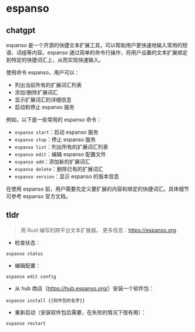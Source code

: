 # espanso 
## chatgpt 
espanso 是一个开源的快捷文本扩展工具，可以帮助用户更快速地输入常用的短语、词组等内容。espanso 通过简单的命令行操作，将用户设置的文本扩展绑定到特定的快捷词汇上，从而实现快速输入。

使用命令 espanso，用户可以：

- 列出当前所有的扩展词汇列表
- 添加/删除扩展词汇
- 显示扩展词汇的详细信息
- 启动和停止 espanso 服务

例如，以下是一些常用的 espanso 命令：

- `espanso start`：启动 espanso 服务
- `espanso stop`：停止 espanso 服务
- `espanso list`：列出所有的扩展词汇列表
- `espanso edit`：编辑 espanso 配置文件
- `espanso add`：添加新的扩展词汇
- `espanso delete`：删除已有的扩展词汇
- `espanso version`：显示 espanso 的版本信息

在使用 espanso 前，用户需要先定义要扩展的内容和绑定的快捷词汇。具体细节可参考 espanso 官方文档。 

## tldr 
 
> 用 Rust 编写的跨平台文本扩展器。
> 更多信息：<https://espanso.org>.

- 检查状态：

`espanso status`

- 编辑配置：

`espanso edit config`

- 从 hub 商店（<https://hub.espanso.org/>）安装一个软件包：

`espanso install {{软件包的名字}}`

- 重新启动（安装软件包后需要，在失败的情况下很有用）：

`espanso restart`
